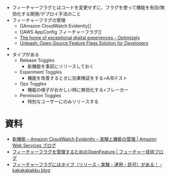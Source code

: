 - フィーチャーフラグとはコードを変更せずに、フラグを使って機能を有効/無効化する開発/デプロイ手法のこと
- フィーチャーフラグの管理
	- [[Amazon CloudWatch Evidently]]
	- [[AWS AppConfig フィーチャーフラグ]]
	- [The home of exceptional digital experiences - Optimizely](https://www.optimizely.com/)
	- [Unleash: Open-Source Feature Flags Solution for Developers](https://www.getunleash.io/)
- 
- タイプがある
	- Release Toggles
		- 新機能を事前にリリースしておく
	- Experiment Toggles
		- 機能を改善するときに効果検証をする=A/Bテスト
	- Ops Toggles
		- 機能の様子がおかしい時に無効化する=ブレーカー
	- Permission Toggles
		- 特別なユーザーにのみリリースする

# 資料
- [新機能 – Amazon CloudWatch Evidently – 実験と機能の管理 | Amazon Web Services ブログ](https://aws.amazon.com/jp/blogs/news/cloudwatch-evidently/)
- [フィーチャーフラグを管理するためのOpenFeature | フューチャー技術ブログ](https://future-architect.github.io/articles/20230621a/#:~:text=%E3%83%95%E3%82%A3%E3%83%BC%E3%83%81%E3%83%A3%E3%83%BC%E3%83%95%E3%83%A9%E3%82%B0%E3%81%A8%E3%81%AF%E3%82%B3%E3%83%BC%E3%83%89,%E3%81%84%E3%81%8F%E3%81%A8%E5%AE%89%E5%BF%83%E3%81%A7%E3%81%99%E3%81%AD%E3%80%82)
- [フィーチャーフラグにはタイプ（リリース・実験・運用・許可）がある！ - kakakakakku blog](https://kakakakakku.hatenablog.com/entry/2022/02/01/102104)